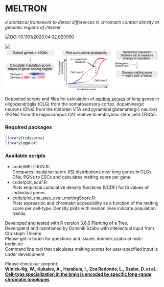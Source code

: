 # MELTRON 

_a statistical framework to detect differences in chromatin contact density at genomic regions of interest_

[![DOI:10.1101/2020.04.02.020990](http://img.shields.io/badge/DOI-10.1101/2020.04.02.020990-B31B1B.svg)](https://www.biorxiv.org/content/10.1101/2020.04.02.020990v1)

<img src="data/IS_gif.gif" width="400">

<img src="./data/meltron_pipeline.png" width="900">

Deposited scripts and files for calculation of [melting scores](https://www.biorxiv.org/content/10.1101/2020.04.02.020990v1) of long genes in oligodendroglia (OLG) from the somatosensory cortex, dopaminergic neurons (DNs) from the midbrain VTA and pyramidal glutamatergic neurons (PGNs) from the hippocampus CA1 relative to embryonic stem cells (ESCs).


### Required packages
```r
library(tidyverse)
library(ggpubr)
```

### Available scripts
- code/MELTRON.R:   
   Compares insulation score (IS) distributions over long genes in OLGs, DNs, PGNs to ESCs and calculates melting score per gene.   
- code/plot_ecdf.R:  
   Plots empirical cumulative density functions (ECDF) for IS values of individual genes.   
- code/plot_rna_atac_over_meltingScore.R:  
   Plots expression and chromatin accessibility as a function of the melting score per cell-type. Density plots with median lines indicate population trends.   

Developed and tested with R version 3.6.0 Planting of a Tree.  
Developend and maintained by Dominik Szabo with intellectual input from Christoph Thieme.  
Please get in touch for questions and issues: dominik.szabo at mdc-berlin.de  
Command line tool that calculates melting scores for user-specified input is under development  

Please check our preprint:  
__Winick-Ng, W., Kukalev, A., Harabula, I., Zea Redondo, L., Szabo, D. et al.:  
[Cell-type specialization in the brain is encoded by specific long-range chromatin topologies](https://www.biorxiv.org/content/10.1101/2020.04.02.020990v1)__



